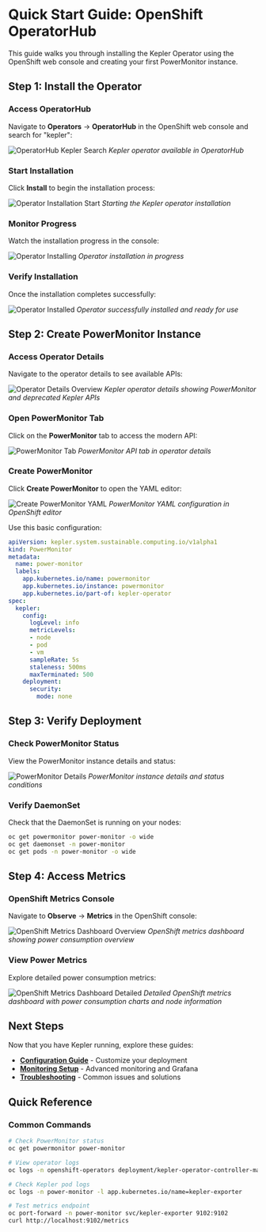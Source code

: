 # Quick Start Guide: OpenShift OperatorHub

This guide walks you through installing the Kepler Operator using the OpenShift web
console and creating your first PowerMonitor instance.

## Step 1: Install the Operator

### Access OperatorHub

Navigate to **Operators** → **OperatorHub** in the OpenShift web console and
search for "kepler":

![OperatorHub Kepler Search](assets/images/01-operatorhub-kepler-search.png)
*Kepler operator available in OperatorHub*

### Start Installation

Click **Install** to begin the installation process:

![Operator Installation Start](assets/images/02b-operator-installation-start.png)
*Starting the Kepler operator installation*

### Monitor Progress

Watch the installation progress in the console:

![Operator Installing](assets/images/02-operator-installing.png)
*Operator installation in progress*

### Verify Installation

Once the installation completes successfully:

![Operator Installed](assets/images/03-operator-installed.png)
*Operator successfully installed and ready for use*

## Step 2: Create PowerMonitor Instance

### Access Operator Details

Navigate to the operator details to see available APIs:

![Operator Details Overview](assets/images/04-operator-details-overview.png)
*Kepler operator details showing PowerMonitor and deprecated Kepler APIs*

### Open PowerMonitor Tab

Click on the **PowerMonitor** tab to access the modern API:

![PowerMonitor Tab](assets/images/05-powermonitor-tab.png)
*PowerMonitor API tab in operator details*

### Create PowerMonitor

Click **Create PowerMonitor** to open the YAML editor:

![Create PowerMonitor YAML](assets/images/06-create-powermonitor-yaml.png)
*PowerMonitor YAML configuration in OpenShift editor*

Use this basic configuration:

```yaml
apiVersion: kepler.system.sustainable.computing.io/v1alpha1
kind: PowerMonitor
metadata:
  name: power-monitor
  labels:
    app.kubernetes.io/name: powermonitor
    app.kubernetes.io/instance: powermonitor
    app.kubernetes.io/part-of: kepler-operator
spec:
  kepler:
    config:
      logLevel: info
      metricLevels:
      - node
      - pod
      - vm
      sampleRate: 5s
      staleness: 500ms
      maxTerminated: 500
    deployment:
      security:
        mode: none
```

## Step 3: Verify Deployment

### Check PowerMonitor Status

View the PowerMonitor instance details and status:

![PowerMonitor Details](assets/images/07-powermonitor-details.png)
*PowerMonitor instance details and status conditions*

### Verify DaemonSet

Check that the DaemonSet is running on your nodes:

```bash
oc get powermonitor power-monitor -o wide
oc get daemonset -n power-monitor
oc get pods -n power-monitor -o wide
```

## Step 4: Access Metrics

### OpenShift Metrics Console

Navigate to **Observe** → **Metrics** in the OpenShift console:

![OpenShift Metrics Dashboard Overview](assets/images/08-openshift-metrics-dashboard-overview.png)
*OpenShift metrics dashboard showing power consumption overview*

### View Power Metrics

Explore detailed power consumption metrics:

![OpenShift Metrics Dashboard Detailed](assets/images/09-openshift-metrics-dashboard-detailed.png)
*Detailed OpenShift metrics dashboard with power consumption charts and node information*

## Next Steps

Now that you have Kepler running, explore these guides:

- **[Configuration Guide](../configuration/index.md)** - Customize your deployment
- **[Monitoring Setup](../configuration/monitoring-troubleshooting.md)** - Advanced monitoring and Grafana
- **[Troubleshooting](../configuration/monitoring-troubleshooting.md#troubleshooting)** - Common issues and solutions

## Quick Reference

### Common Commands

```bash
# Check PowerMonitor status
oc get powermonitor power-monitor

# View operator logs
oc logs -n openshift-operators deployment/kepler-operator-controller-manager

# Check Kepler pod logs
oc logs -n power-monitor -l app.kubernetes.io/name=kepler-exporter

# Test metrics endpoint
oc port-forward -n power-monitor svc/kepler-exporter 9102:9102
curl http://localhost:9102/metrics
```
